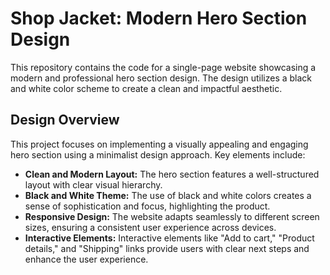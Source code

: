 # Shop Jacket: Modern Hero Section Design

This repository contains the code for a single-page website showcasing a modern and professional hero section design. The design utilizes a black and white color scheme to create a clean and impactful aesthetic.

## Design Overview

This project focuses on implementing a visually appealing and engaging hero section using a minimalist design approach. Key elements include:

* **Clean and Modern Layout:** The hero section features a well-structured layout with clear visual hierarchy.
* **Black and White Theme:** The use of black and white colors creates a sense of sophistication and focus, highlighting the product.
* **Responsive Design:** The website adapts seamlessly to different screen sizes, ensuring a consistent user experience across devices.
* **Interactive Elements:** Interactive elements like "Add to cart," "Product details," and "Shipping" links provide users with clear next steps and enhance the user experience.